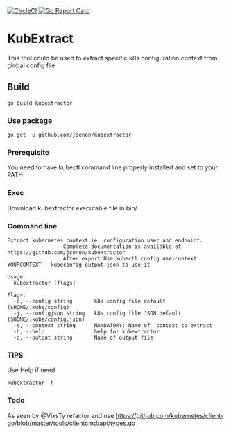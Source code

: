 [![CircleCI](https://circleci.com/gh/jsenon/kubextractor.svg?style=svg&circle-token=a8df7aa6e5450279a39e313b309dfd869472c9a5)](https://circleci.com/gh/jsenon/kubextractor)
[![Go Report Card](https://goreportcard.com/badge/github.com/jsenon/kubextractor)](https://goreportcard.com/report/github.com/jsenon/kubextractor)

# KubExtract

This tool could be used to extract specific k8s configuration context from global config file

## Build

```
go build kubextractor
```

### Use package

```
go get -u github.com/jsenon/kubextractor
```

### Prerequisite

You need to have kubectl command line properly installed and set to your PATH

### Exec

Download kubextractor executable file in bin/

### Command line

```
Extract kubernetes context ie. configuration user and endpoint.
				  Complete documentation is available at https://github.com/jsenon/kubextractor
				  After export Use kubectl config use-context YOURCONTEXT --kubeconfig output.json to use it

Usage:
  kubextractor [flags]

Flags:
  -c, --config string       k8s config file default ($HOME/.kube/config)
  -j, --configjson string   k8s config file JSON default ($HOME/.kube/config.json)
  -e, --context string      MANDATORY: Name of  context to extract
  -h, --help                help for kubextractor
  -o, --output string       Name of output file
  ```
  

### TIPS

Use Help if need

```
kubextractor -h
```

### Todo

As seen by @VixsTy refactor and use https://github.com/kubernetes/client-go/blob/master/tools/clientcmd/api/types.go

